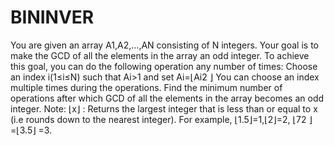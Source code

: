 # BININVER
You are given an array A1,A2,…,AN consisting of N integers. Your goal is to make the GCD of all the elements in the array an odd integer. To achieve this goal, you can do the following operation any number of times:  Choose an index i(1≤i≤N) such that Ai>1 and set Ai=⌊Ai2 ⌋ You can choose an index multiple times during the operations. Find the minimum number of operations after which GCD of all the elements in the array becomes an odd integer.  Note: ⌊x⌋ : Returns the largest integer that is less than or equal to x (i.e rounds down to the nearest integer). For example, ⌊1.5⌋=1,⌊2⌋=2, ⌊72 ⌋ =⌊3.5⌋ =3.
